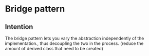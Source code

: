 # Bridge pattern

## Intention

The bridge pattern lets you vary the abstraction independently of the implementation., thus decoupling the two in the process. (reduce the amount of derived class that need to be created)

